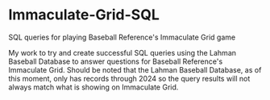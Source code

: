 # Immaculate-Grid-SQL
SQL queries for playing Baseball Reference's Immaculate Grid game

My work to try and create successful SQL queries using the Lahman Baseball Database to answer questions for Baseball Reference's Immaculate Grid.
Should be noted that the Lahman Baseball Database, as of this moment, only has records through 2024 so the query results will not always match what is showing on Immaculate Grid.
